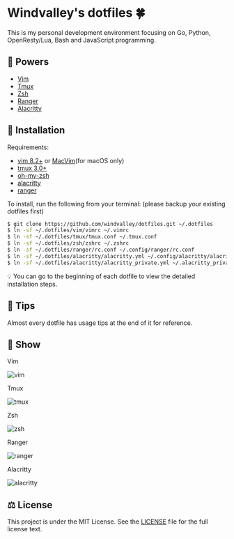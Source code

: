 # Windvalley's dotfiles 🍀

This is my personal development environment focusing on
Go, Python, OpenResty/Lua, Bash and JavaScript programming.

## 💝 Powers

- [Vim](https://github.com/vim/vim)
- [Tmux](https://github.com/tmux/tmux)
- [Zsh](https://ohmyz.sh/)
- [Ranger](https://github.com/ranger/ranger)
- [Alacritty](https://github.com/alacritty/alacritty)

## 📀 Installation

Requirements:

- [vim 8.2+](https://github.com/vim/vim) or
  [MacVim](https://github.com/macvim-dev/macvim)(for macOS only)
- [tmux 3.0+](https://github.com/tmux/tmux)
- [oh-my-zsh](https://github.com/ohmyzsh/ohmyzsh)
- [alacritty](https://github.com/alacritty/alacritty)
- [ranger](https://github.com/ranger/ranger)

To install, run the following from your terminal:
(please backup your existing dotfiles first)

```bash
$ git clone https://github.com/windvalley/dotfiles.git ~/.dotfiles
$ ln -sf ~/.dotfiles/vim/vimrc ~/.vimrc
$ ln -sf ~/.dotfiles/tmux/tmux.conf ~/.tmux.conf
$ ln -sf ~/.dotfiles/zsh/zshrc ~/.zshrc
$ ln -sf ~/.dotfiles/ranger/rc.conf ~/.config/ranger/rc.conf
$ ln -sf ~/.dotfiles/alacritty/alacritty.yml ~/.config/alacritty/alacritty.yml
$ ln -sf ~/.dotfiles/alacritty/alacritty_private.yml ~/.alacritty_private.yml
```

💡 You can go to the beginning of each dotfile to view the detailed installation steps.

## 📜 Tips

Almost every dotfile has usage tips at the end of it for reference.

## 🔮 Show

Vim

![vim](images/vim.png)

Tmux

![tmux](images/tmux.png)

Zsh

![zsh](images/zsh.png)

Ranger

![ranger](images/ranger.png)

Alacritty

![alacritty](images/alacritty.png)

## ⚖️ License

This project is under the MIT License.
See the [LICENSE](LICENSE) file for the full license text.
